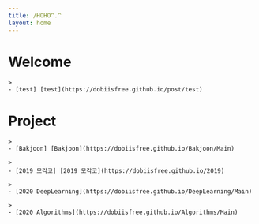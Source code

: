 ```yaml
---
title: /HOHO^.^
layout: home
---
```


# Welcome


    > 
    - [test] [test](https://dobiisfree.github.io/post/test)


# Project

    > 
    - [Bakjoon] [Bakjoon](https://dobiisfree.github.io/Bakjoon/Main)  

    > 
    - [2019 모각코] [2019 모각코](https://dobiisfree.github.io/2019)  

    > 
    - [2020 DeepLearning](https://dobiisfree.github.io/DeepLearning/Main)
    
    > 
    - [2020 Algorithms](https://dobiisfree.github.io/Algorithms/Main)


